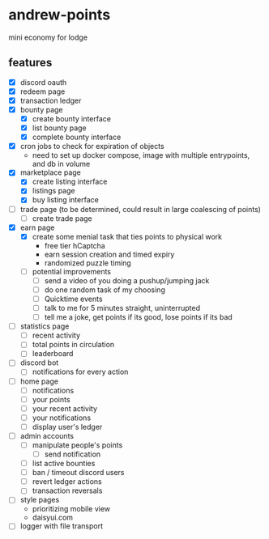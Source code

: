 # andrew-points

mini economy for lodge

## features

- [x] discord oauth
- [x] redeem page
- [x] transaction ledger
- [x] bounty page
  - [x] create bounty interface
  - [x] list bounty page
  - [x] complete bounty interface
- [x] cron jobs to check for expiration of objects
  - need to set up docker compose, image with multiple entrypoints, and db in volume
- [x] marketplace page
  - [x] create listing interface
  - [x] listings page
  - [x] buy listing interface
- [ ] trade page (to be determined, could result in large coalescing of points)
  - [ ] create trade page
- [x] earn page
  - [x] create some menial task that ties points to physical work
    - free tier hCaptcha
    - earn session creation and timed expiry
    - randomized puzzle timing
  - [ ] potential improvements
    - [ ] send a video of you doing a pushup/jumping jack
    - [ ] do one random task of my choosing
    - [ ] Quicktime events
    - [ ] talk to me for 5 minutes straight, uninterrupted
    - [ ] tell me a joke, get points if its good, lose points if its bad
- [ ] statistics page
  - [ ] recent activity
  - [ ] total points in circulation
  - [ ] leaderboard
- [ ] discord bot
  - [ ] notifications for every action
- [ ] home page
  - [ ] notifications
  - [ ] your points
  - [ ] your recent activity
  - [ ] your notifications
  - [ ] display user's ledger
- [ ] admin accounts
  - [ ] manipulate people's points
    - [ ] send notification
  - [ ] list active bounties
  - [ ] ban / timeout discord users
  - [ ] revert ledger actions
  - [ ] transaction reversals
- [ ] style pages
  - prioritizing mobile view
  - daisyui.com
- [ ] logger with file transport
